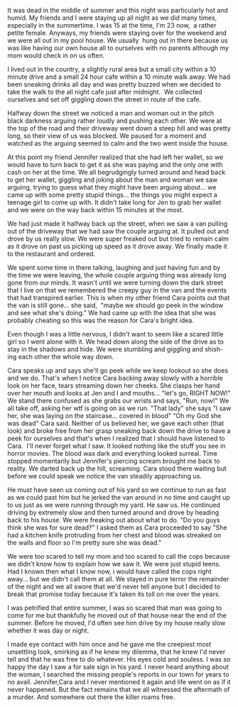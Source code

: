 It was dead in the middle of summer and this night was particularly hot and humid. My friends and I were staying up all night as we did many times, especially in the summertime. I was 15 at the time, I'm 23 now,  a rather petite female. Anyways, my friends were staying over for the weekend and we were all out in my pool house. We usually  hung out in there because us was like having our own house all to ourselves with no parents although my mom would check in on us often.

 I lived out in the country, a slightly rural area but a small city within a 10 minute drive and a small 24 hour cafe within a 10 minute walk away. We had been sneaking drinks all day and was pretty buzzed when we decided to take the walk to the all night cafe just after midnight.  We collected ourselves and set off giggling down the street in route of the cafe. 

Halfway down the street we noticed a man and woman out in the pitch black darkness arguing rather loudly and pushing each other. We were at the top of the road and their driveway went down a steep hill and was pretty long, so their view of us was blocked. We paused for a moment and watched as the arguing seemed to calm and the two went inside the house. 

At this point my friend Jennifer realized that she had left her wallet, so we would have to turn back to get it as she was paying and the only one with cash on her at the time. We all begrudgingly turned around and head back to get her wallet, giggling and joking about the man and woman we saw arguing, trying to guess what they might have been arguing about... we came up with some pretty stupid things... the things you might expect a teenage girl to come up with. It didn't take long for Jen to grab her wallet and we were on the way back within 15 minutes at the most.

 We had just made it halfway back up the street, when we saw a van pulling out of the driveway that we had saw the couple arguing at. It pulled out and drove by us really slow. We were super freaked out but tried to remain calm as it drove on past us picking up speed as it drove away. We finally made it to the restaurant and ordered.

 We spent some time in there talking, laughing and just having fun and by the time we were leaving, the whole couple arguing thing was already long gone from our minds. It wasn't until we were turning down the dark street that I live on that we remembered the creepy guy in the van and the events that had transpired earlier. This is when my other friend Cara points out that the van is still gone... she said,  "maybe we should go peek in the window and see what she's doing." We had came up with the idea that she was probably cheating so this was the reason for Cara's bright idea. 

 Even though I was a little nervous, I didn't want to seem like a scared little girl so I went alone with it. We head down along the side of the drive as to stay in the shadows and hide. We were stumbling and giggling and shish-ing each other the whole way down.

 Cara speaks up and says she'll go peek while we keep lookout so she does and we do. That's when I notice Cara backing away slowly with a horrible look on her face, tears streaming down her cheeks. She clasps her hand over her mouth and looks at Jen and I and mouths... "let's go, RIGHT NOW!" We stand there confused as she grabs our wrists and says, "Run, now!" We all take off, asking her wtf is going on as we run. "That lady" she says "I saw her, she was laying on the staircase... covered in blood" "Oh my God she was dead" Cara said. 
Neither of us believed her, we gave each other (that look) and broke free from her grasp sneaking back down the drive to have a peek for ourselves and that's when I realized that I should have listened to Cara. 
 I'll never forget what I saw. It looked nothing like the stuff you see in horror movies. The blood was dark and everything looked surreal. Time stopped momentarily but Jennifer's piercing scream brought me back to reality. We darted back up the hill, screaming. Cara stood there waiting but before we could speak we notice the van steadily approaching us.

 He must have seen us coming out of his yard so we continue to run as fast as we could past him but he jerked the van around in no time and caught up to us just as we were running through my yard. He saw us. He continued driving by extremely slow and then turned around and drove by heading back to his house. We were freaking out about what to do. "Do you guys think she was for sure dead?" I asked them as Cara proceeded to say "She had a kitchen knife protruding from her chest and blood was streaked on the walls and floor so I'm pretty sure she was dead." 

We were too scared to tell my mom and too scared to call the cops because we didn't know how to explain how we saw it. We were just stupid teens. Had I known then what I know now, i would have called the cops right away... but we didn't call them at all. We stayed in pure terror the remainder of the night and we all swore that we'd never tell anyone but I decided to break that promise today because it's taken its toll on me over the years. 

I was petrified that entire summer, I was so scared that man was going to come for me but thankfully he moved out of that house near the end of the summer. Before he moved,  I'd often see him drive by my house really slow whether it was day or night. 

I made eye contact with him once and he gave me the creepiest most unsettling look, smirking as if he knew my dilemma, that he knew I'd never tell and that he was free to do whatever. His eyes cold and souless. I was so happy the day I saw a for sale sign in his yard. I never heard anything about the woman, I searched the missing people's reports in our town for years to no avail. Jennifer,Cara and I never mentioned it again and life went on as if it never happened. But the fact remains that we all witnessed the aftermath of a murder. And somewhere out there the killer roams free.